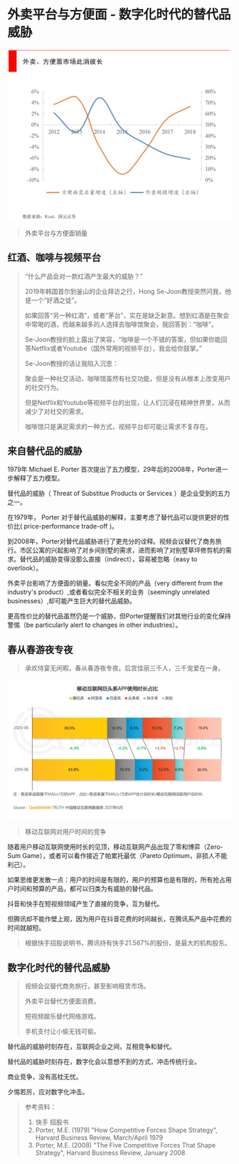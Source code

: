 # 外卖平台与方便面 - 数字化时代的替代品威胁

![noodle](https://github.com/AIoTDevops/DigitalTransformationReference/blob/main/img/noodle/noodle.jpg)
> 外卖平台与方便面销量

## 红酒、咖啡与视频平台

> “什么产品会对一款红酒产生最大的威胁？”
> 
> 2019年韩国首尔到釜山的企业拜访之行，Hong Se-Joon教授突然问我，他是一个“好酒之徒”。
> 
> 如果回答“另一种红酒”，或者“茅台”，实在是缺乏新意。想到红酒是在聚会中常喝的酒，而越来越多的人选择去咖啡馆聚会，我回答到：“咖啡”。
> 
> Se-Joon教授的脸上露出了笑容，“咖啡是一个不错的答案，但如果你能回答Netflix或者Youtube（国外常用的视频平台），我会给你鼓掌。”
> 
> Se-Joon教授的话让我陷入沉思：
> 
> 聚会是一种社交活动，咖啡馆虽然有社交功能，但是没有从根本上改变用户的社交行为。
> 
> 但是Netflix和Youtube等视频平台的出现，让人们沉浸在精神世界里，从而减少了对社交的需求。
> 
> 咖啡馆只是满足需求的一种方式，视频平台却可能让需求不复存在。


## 来自替代品的威胁

1979年 Michael E. Porter 首次提出了五力模型，29年后的2008年，Porter进一步解释了五力模型。

替代品的威胁（ Threat of Substitue Products or Services ）是企业受到的五力之一。


在1979年， Porter 对于替代品威胁的解释，主要考虑了替代品可以提供更好的性价比( price-performance trade-off )。

到2008年，Porter对替代品威胁进行了更充分的诠释。视频会议替代了商务旅行。市区公寓的兴起影响了对乡间别墅的需求，进而影响了对别墅草坪修剪机的需求。替代品的威胁变得没那么直接（indirect），容易被忽略（easy to overlook）。


外卖平台影响了方便面的销量。看似完全不同的产品（very different from the industry's product）,或者看似完全不相关的业务（seemingly unrelated businesses）,却可能产生巨大的替代品威胁。


更高性价比的替代品虽然仍是一个威胁，但Porter提醒我们对其他行业的变化保持警惕（be particularly alert to changes in other industries）。



## 春从春游夜专夜

> 承欢侍宴无闲暇，春从春游夜专夜。后宫佳丽三千人，三千宠爱在一身。

![noodle](https://github.com/AIoTDevops/DigitalTransformationReference/blob/main/img/noodle/toutiao.png)
> 移动互联网对用户时间的竞争


随着用户移动互联网使用时长的见顶，移动互联网产品出现了零和博弈（Zero-Sum Game），或者可以看作接近了帕累托最优（Pareto Optimum，非损人不能利己）。



如果思维更发散一点：用户的时间是有限的，用户的预算也是有限的，所有抢占用户时间和预算的产品，都可以归类为有威胁的替代品。


抖音和快手在短视频领域产生了直接的竞争，互为替代。

但腾讯却不能作壁上观，因为用户在抖音花费的时间越长，在腾讯系产品中花费的时间就越短。

> 根据快手招股说明书，腾讯持有快手21.567%的股份，是最大的机构股东。


## 数字化时代的替代品威胁

> 视频会议替代商务旅行，甚至影响租赁市场。
>
> 外卖平台替代方便面消费。
> 
> 短视频娱乐替代网络游戏。
> 
> 手机支付让小偷无钱可偷。

替代品的威胁时刻存在，互联网企业之间，互相竞争和替代。

替代品的威胁时刻存在，数字化会以意想不到的方式，冲击传统行业。

商业竞争，没有高枕无忧。

夕惕若厉，应对数字化冲击。



> 参考资料：
> 1. 快手 招股书
> 2. Porter, M.E. (1979) "How Competitive Forces Shape Strategy", Harvard Business Review, March/April 1979
> 3. Porter, M.E. (2008) "The Five Competitive Forces That Shape Strategy", Harvard Business Review, January 2008




